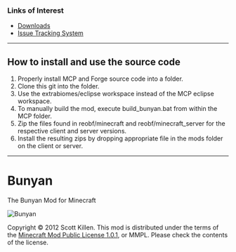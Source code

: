 ### Links of Interest
 - [Downloads](/ScottKillen/Bunyan/downloads)
 - [Issue Tracking System](/ScottKillen/Bunyan/issues)
 
* * *

## How to install and use the source code

1. Properly install MCP and Forge source code into a folder.
2. Clone this git into the folder.
3. Use the extrabiomes/eclipse workspace instead of the MCP eclipse workspace.
4. To manually build the mod, execute build_bunyan.bat from within the MCP folder.
5. Zip the files found in reobf/minecraft and reobf/minecraft_server for the respective client and server versions.
6. Install the resulting zips by dropping appropriate file in the mods folder on the client or server.

* * *
Bunyan
======
The Bunyan Mod for Minecraft

![Bunyan](http://i.imgur.com/6V0rU.png)

Copyright &copy; 2012 Scott Killen.
This mod is distributed under the terms of the [Minecraft Mod Public License 1.0.1](https://raw.github.com/ScottKillen/Bunyan/master/MMPL-1.0.txt), or MMPL. Please check the contents of the license.

